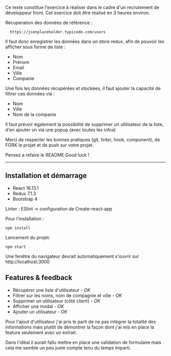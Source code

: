 Ce texte constitue l'exercice à réaliser dans le cadre d'un recrutement de développeur front.
Cet exercice doit être réalisé en 3 heures environ.

Récuperation des données de référence :
```
  https://jsonplaceholder.typicode.com/users
```

Il faut donc enregistrer les données dans un store redux, afin de pouvoir les afficher sous forme de liste :

- Nom
- Prénom
- Email
- Ville
- Companie

Une fois les données récupérées et stockées, il faut ajouter la capacité de filtrer ces données via :

- Nom
- Ville
- Nom de la companie

Il faut prévoir également la possibilité de supprimer un utilisateur de la liste, d'en ajouter un via une popup (avec toutes les infos)

Merci de respecter les bonnes pratiques (git, linter, hook, component), de FORK le projet et de push sur votre projet.

Pensez a refaire le README
Good luck !

---

## Installation et démarrage

- React 16.13.1
- Redux 7.1.3
- Bootstrap 4

Linter : ESlint -> configuration de Create-react-app

Pour l'installation :
```
npm install
```

Lancement du projet:
```
npm start
```
Une fenêtre du navigateur devrait automatiquement s'ouvrir sur http://localhost:3000

## Features & feedback

- Récupérer une liste d'utilisateur - _OK_
- Filtrer sur les noms, nom de compagnie et ville - _OK_
- Supprimer un utilisateur (côté client) - _OK_
- Afficher une modal - _OK_
- Ajouter un utilisateur - _OK_

Pour l'ajout d'utilisateur j'ai pris le parti de ne pas intégrer la totalité des informations mais plutôt de démontrer la façon dont j'ai mis en place la feature seulement avec un extrait.

Dans l'idéal il aurait fallu mettre en place une validation de formulaire mais cela me semble un peu juste compte tenu du temps imparti.


